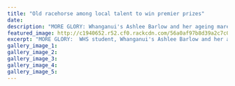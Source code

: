 ```yaml
---
title: "Old racehorse among local talent to win premier prizes"
date: 
description: "MORE GLORY: Whanganui's Ashlee Barlow and her ageing mare Phoenician Poem add to their Horse of the Year title after winning the Supreme National Junior Riding title at the Horse and Pony Show..."
featured_image: http://c1940652.r52.cf0.rackcdn.com/56a0af97b8d39a2c7c0026e5/Horses.Ashlee-Barlow-21..1.16.jpg
excerpt: "MORE GLORY:  WHS student, Whanganui's Ashlee Barlow and her ageing mare Phoenician Poem add to their Horse of the Year title after winning the Supreme National Junior Riding title at the Horse and Pony Show in Feilding last week."
gallery_image_1: 
gallery_image_2: 
gallery_image_3: 
gallery_image_4: 
gallery_image_5: 
---
```


